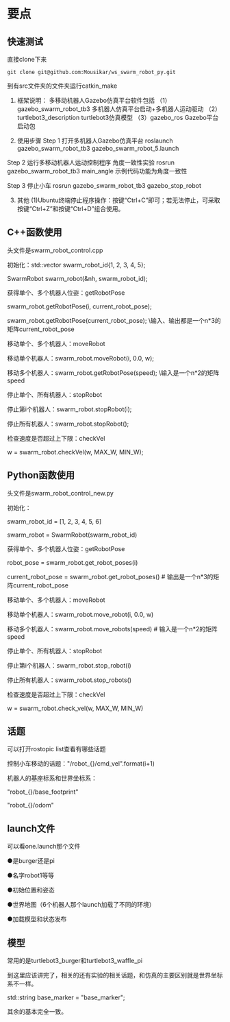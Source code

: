 # 要点
## 快速测试
直接clone下来
```
git clone git@github.com:Mousikar/ws_swarm_robot_py.git
```
到有src文件夹的文件夹运行catkin_make

1. 框架说明：
多移动机器人Gazebo仿真平台软件包括
    （1）gazebo_swarm_robot_tb3
        多机器人仿真平台启动+多机器人运动驱动
    （2）turtlebot3_description
        turtlebot3仿真模型
    （3）gazebo_ros
        Gazebo平台启动包


2. 使用步骤
Step 1 打开多机器人Gazebo仿真平台
    roslaunch gazebo_swarm_robot_tb3 gazebo_swarm_robot_5.launch

Step 2 运行多移动机器人运动控制程序
    角度一致性实验
      rosrun gazebo_swarm_robot_tb3 main_angle
        示例代码功能为角度一致性

Step 3 停止小车
    rosrun gazebo_swarm_robot_tb3 gazebo_stop_robot


3. 其他
    (1)Ubuntu终端停止程序操作：按键“Ctrl+C”即可；若无法停止，可采取按键“Ctrl+Z”和按键“Ctrl+D”组合使用。

## C++函数使用
头文件是swarm_robot_control.cpp

初始化：std::vector<int> swarm_robot_id{1, 2, 3, 4, 5};

SwarmRobot swarm_robot(&nh, swarm_robot_id);

获得单个、多个机器人位姿：getRobotPose

swarm_robot.getRobotPose(i, current_robot_pose); 

swarm_robot.getRobotPose(current_robot_pose); \\输入、输出都是一个n*3的矩阵current_robot_pose

移动单个、多个机器人：moveRobot

移动单个机器人：swarm_robot.moveRobot(i, 0.0, w);

移动多个机器人：swarm_robot.getRobotPose(speed);  \\输入是一个n*2的矩阵speed

停止单个、所有机器人：stopRobot

停止第i个机器人：swarm_robot.stopRobot(i);

停止所有机器人：swarm_robot.stopRobot();

检查速度是否超过上下限：checkVel

w = swarm_robot.checkVel(w, MAX_W, MIN_W);

## Python函数使用
头文件是swarm_robot_control_new.py

初始化：

swarm_robot_id = [1, 2, 3, 4, 5, 6]

swarm_robot = SwarmRobot(swarm_robot_id)

获得单个、多个机器人位姿：getRobotPose

robot_pose = swarm_robot.get_robot_poses(i) 

current_robot_pose = swarm_robot.get_robot_poses()  # 输出是一个n*3的矩阵current_robot_pose

移动单个、多个机器人：moveRobot

移动单个机器人：swarm_robot.move_robot(i, 0.0, w)

移动多个机器人：swarm_robot.move_robots(speed) # 输入是一个n*2的矩阵speed

停止单个、所有机器人：stopRobot

停止第i个机器人：swarm_robot.stop_robot(i)

停止所有机器人：swarm_robot.stop_robots()

检查速度是否超过上下限：checkVel

w = swarm_robot.check_vel(w, MAX_W, MIN_W)

## 话题
可以打开rostopic list查看有哪些话题

控制小车移动的话题："/robot_{}/cmd_vel".format(i+1)

机器人的基座标系和世界坐标系：

"robot_{}/base_footprint"

"robot_{}/odom"

## launch文件
可以看one.launch那个文件

●是burger还是pi

●名字robot1等等

●初始位置和姿态

●世界地图（6个机器人那个launch加载了不同的环境）

●加载模型和状态发布

## 模型
常用的是turtlebot3_burger和turtlebot3_waffle_pi

到这里应该讲完了，相关的还有实验的相关话题，和仿真的主要区别就是世界坐标系不一样。

std::string base_marker = "base_marker";

其余的基本完全一致。

